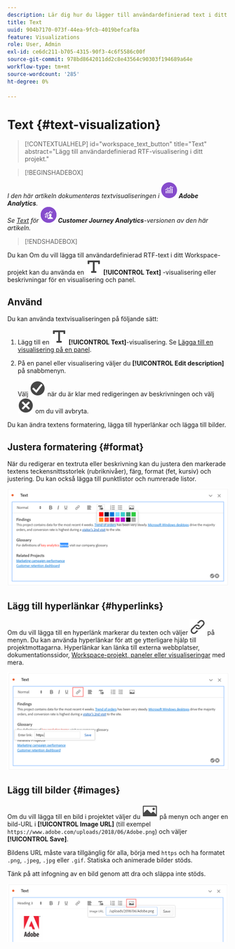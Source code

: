 ```yaml
---
description: Lär dig hur du lägger till användardefinierad text i ditt Analysis Workspace-projekt.
title: Text
uuid: 904b7170-073f-44ea-9fcb-4019befcaf8a
feature: Visualizations
role: User, Admin
exl-id: ce6dc211-b705-4315-90f3-4c6f5586c00f
source-git-commit: 978bd8642011dd2c8e43564c90303f194689a64e
workflow-type: tm+mt
source-wordcount: '285'
ht-degree: 0%

---
```


# Text {#text-visualization}

>[!CONTEXTUALHELP]
>id="workspace_text_button"
>title="Text"
>abstract="Lägg till användardefinierad RTF-visualisering i ditt projekt."

<!-- markdownlint-enable MD034 -->

>[!BEGINSHADEBOX]

_I den här artikeln dokumenteras textvisualiseringen i_ ![AdobeAnalytics](/help/assets/icons/AdobeAnalytics.svg) _**Adobe Analytics**._<br/>_Se [Text](https://experienceleague.adobe.com/en/docs/analytics-platform/using/cja-workspace/visualizations/text) för_ ![CustomerJourneyAnalytics](/help/assets/icons/CustomerJourneyAnalytics.svg) _**Customer Journey Analytics**-versionen av den här artikeln._

>[!ENDSHADEBOX]

Du kan
Om du vill lägga till användardefinierad RTF-text i ditt Workspace-projekt kan du använda en ![Text](/help/assets/icons/Text.svg) **[!UICONTROL Text]** -visualisering eller beskrivningar för en visualisering och panel.

## Använd

Du kan använda textvisualiseringen på följande sätt:

1. Lägg till en ![Text](/help/assets/icons/Text.svg) **[!UICONTROL Text]**-visualisering. Se [Lägga till en visualisering på en panel](freeform-analysis-visualizations.md#add-visualizations-to-a-panel).

1. På en panel eller visualisering väljer du **[!UICONTROL Edit description]** på snabbmenyn.

   Välj ![CheckmarkCircle](/help/assets/icons/CheckmarkCircle.svg) när du är klar med redigeringen av beskrivningen och välj ![CloseCircle](/help/assets/icons/CloseCircle.svg) om du vill avbryta.

Du kan ändra textens formatering, lägga till hyperlänkar och lägga till bilder.

## Justera formatering {#format}

När du redigerar en textruta eller beskrivning kan du justera den markerade textens teckensnittsstorlek (rubriknivåer), färg, format (fet, kursiv) och justering. Du kan också lägga till punktlistor och numrerade listor.

![Textalternativ för ett Workspace-projekt som markerar textfärgspaletten.](assets/format.png)

## Lägg till hyperlänkar {#hyperlinks}

Om du vill lägga till en hyperlänk markerar du texten och väljer ![Länk](/help/assets/icons/Link.svg) på menyn. Du kan använda hyperlänkar för att ge ytterligare hjälp till projektmottagarna. Hyperlänkar kan länka till externa webbplatser, dokumentationssidor, [Workspace-projekt, paneler eller visualiseringar](/help/analyze/analysis-workspace/curate-share/shareable-links.md) med mera.

![Textalternativ med länkikonen markerad.](assets/hyperlink.png)

## Lägg till bilder {#images}

Om du vill lägga till en bild i projektet väljer du ![Bild](/help/assets/icons/Image.svg) på menyn och anger en bild-URL i **[!UICONTROL Image URL]** (till exempel `https://www.adobe.com/uploads/2018/06/Adobe.png`) och väljer **[!UICONTROL Save]**.

Bildens URL måste vara tillgänglig för alla, börja med `https` och ha formatet `.png`, `.jpeg`, `.jpg` eller `.gif`. Statiska och animerade bilder stöds.

Tänk på att infogning av en bild genom att dra och släppa inte stöds.

![Textalternativ med bildikonen markerad.](assets/image.png)
